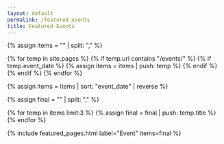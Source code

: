 ```yaml
---
layout: default
permalink: /featured_events
title: Featured Events
---
```


{% assign items = "" | split: "," %}

{% for temp in site.pages %}
    {% if temp.url contains "/events/" %}
        {% if temp.event_date %}
            {% assign items = items | push: temp %}
        {% endif %}
    {% endif %}
{% endfor %}

{% assign items = items | sort: "event_date" | reverse %}

{% assign final = "" | split: "," %}

{% for temp in items limit:3 %}
    {% assign final = final | push: temp.title %}
{% endfor %}

{% include featured_pages.html label="Event" items=final %}